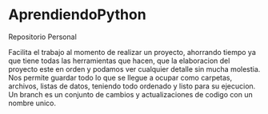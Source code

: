 # AprendiendoPython
Repositorio Personal

Facilita el trabajo al momento de realizar un proyecto, ahorrando
tiempo ya que tiene todas las herramientas que hacen, que la
elaboracion del proyecto este en orden y podamos ver cualquier
detalle sin mucha molestia. Nos permite guardar todo lo que se
llegue a ocupar como carpetas, archivos, listas de datos, teniendo
todo ordenado y listo para su ejecucion. Un branch es un conjunto de 
cambios y actualizaciones de codigo con un nombre unico.
